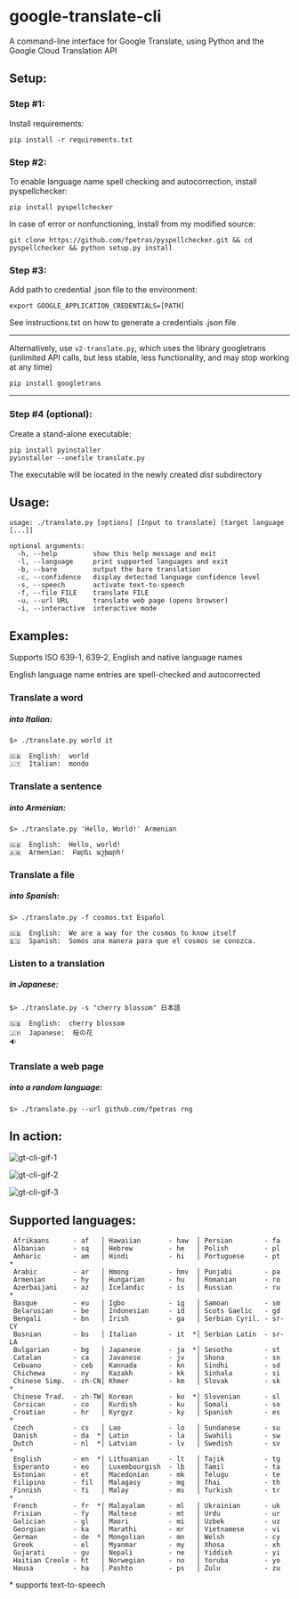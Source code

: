 # google-translate-cli
A command-line interface for Google Translate, using Python and the Google Cloud Translation API

## Setup:

### Step #1:

Install requirements:

`pip install -r requirements.txt`

### Step #2:

To enable language name spell checking and autocorrection, install pyspellchecker:

`pip install pyspellchecker`

In case of error or nonfunctioning, install from my modified source:

`git clone https://github.com/fpetras/pyspellchecker.git && cd pyspellchecker && python setup.py install`

### Step #3:

Add path to credential .json file to the environment:

`export GOOGLE_APPLICATION_CREDENTIALS=[PATH]`

See instructions.txt on how to generate a credentials .json file

---

Alternatively, use `v2-translate.py`, which uses the library googletrans
(unlimited API calls, but less stable, less functionality, and may stop working at any time)

`pip install googletrans`

---

### Step #4 (optional):

Create a stand-alone executable:

```
pip install pyinstaller
pyinstaller --onefile translate.py
```

The executable will be located in the newly created *dist* subdirectory

## Usage:

```
usage: ./translate.py [options] [Input to translate] [target language [...]]

optional arguments:
  -h, --help         show this help message and exit
  -l, --language     print supported languages and exit
  -b, --bare         output the bare translation
  -c, --confidence   display detected language confidence level
  -s, --speech       activate text-to-speech
  -f, --file FILE    translate FILE
  -u, --url URL      translate web page (opens browser)
  -i, --interactive  interactive mode
```

## Examples:

Supports ISO 639-1, 639-2, English and native language names

English language name entries are spell-checked and autocorrected

### Translate a word
##### into Italian:

`$> ./translate.py world it`

```
🇬🇧  English:  world
🇮🇹  Italian:  mondo
```

### Translate a sentence
##### into Armenian:

`$> ./translate.py 'Hello, World!' Armenian`

```
🇬🇧  English:  Hello, world!
🇦🇲  Armenian:  Բարեւ աշխարհ!
```

### Translate a file
##### into Spanish:

`$> ./translate.py -f cosmos.txt Español`

```
🇬🇧  English:  We are a way for the cosmos to know itself
🇪🇸  Spanish:  Somos una manera para que el cosmos se conozca.
```

### Listen to a translation
##### in Japanese:

`$> ./translate.py -s "cherry blossom" 日本語`

```
🇬🇧  English:  cherry blossom
🇯🇵  Japanese:  桜の花
🔉
```
### Translate a web page
##### into a random language:

`$> ./translate.py --url github.com/fpetras rng`

## In action:

![gt-cli-gif-1](http://g.recordit.co/9NPmIu7osc.gif)

![gt-cli-gif-2](http://g.recordit.co/8oO2ZdQhTu.gif)

![gt-cli-gif-3](http://g.recordit.co/VFGu9RYOmc.gif)

## Supported languages:

     Afrikaans      - af   │ Hawaiian       - haw  │ Persian        - fa   
     Albanian       - sq   │ Hebrew         - he   │ Polish         - pl   
     Amharic        - am   │ Hindi          - hi   │ Portuguese     - pt  *
     Arabic         - ar   │ Hmong          - hmv  │ Punjabi        - pa   
     Armenian       - hy   │ Hungarian      - hu   │ Romanian       - ro   
     Azerbaijani    - az   │ Icelandic      - is   │ Russian        - ru  *
     Basque         - eu   │ Igbo           - ig   │ Samoan         - sm   
     Belarusian     - be   │ Indonesian     - id   │ Scots Gaelic   - gd   
     Bengali        - bn   │ Irish          - ga   │ Serbian Cyril. - sr-CY
     Bosnian        - bs   │ Italian        - it  *│ Serbian Latin  - sr-LA
     Bulgarian      - bg   │ Japanese       - ja  *│ Sesotho        - st   
     Catalan        - ca   │ Javanese       - jv   │ Shona          - sn   
     Cebuano        - ceb  │ Kannada        - kn   │ Sindhi         - sd   
     Chichewa       - ny   │ Kazakh         - kk   │ Sinhala        - si   
     Chinese Simp.  - zh-CN│ Khmer          - km   │ Slovak         - sk  *
     Chinese Trad.  - zh-TW│ Korean         - ko  *│ Slovenian      - sl   
     Corsican       - co   │ Kurdish        - ku   │ Somali         - so   
     Croatian       - hr   │ Kyrgyz         - ky   │ Spanish        - es  *
     Czech          - cs   │ Lao            - lo   │ Sundanese      - su   
     Danish         - da  *│ Latin          - la   │ Swahili        - sw   
     Dutch          - nl  *│ Latvian        - lv   │ Swedish        - sv  *
     English        - en  *│ Lithuanian     - lt   │ Tajik          - tg   
     Esperanto      - eo   │ Luxembourgish  - lb   │ Tamil          - ta   
     Estonian       - et   │ Macedonian     - mk   │ Telugu         - te   
     Filipino       - fil  │ Malagasy       - mg   │ Thai           - th   
     Finnish        - fi   │ Malay          - ms   │ Turkish        - tr  *
     French         - fr  *│ Malayalam      - ml   │ Ukrainian      - uk   
     Frisian        - fy   │ Maltese        - mt   │ Urdu           - ur   
     Galician       - gl   │ Maori          - mi   │ Uzbek          - uz   
     Georgian       - ka   │ Marathi        - mr   │ Vietnamese     - vi   
     German         - de  *│ Mongolian      - mn   │ Welsh          - cy   
     Greek          - el   │ Myanmar        - my   │ Xhosa          - xh   
     Gujarati       - gu   │ Nepali         - ne   │ Yiddish        - yi   
     Haitian Creole - ht   │ Norwegian      - no   │ Yoruba         - yo   
     Hausa          - ha   │ Pashto         - ps   │ Zulu           - zu   
     
\* supports text-to-speech
